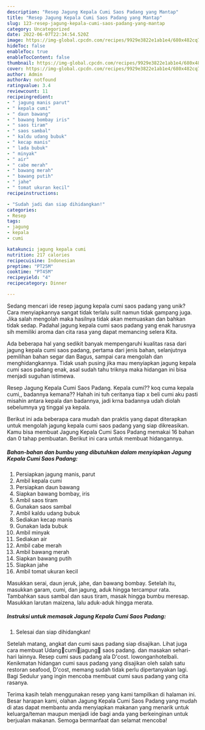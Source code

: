 ```yaml
---
description: "Resep Jagung Kepala Cumi Saos Padang yang Mantap"
title: "Resep Jagung Kepala Cumi Saos Padang yang Mantap"
slug: 123-resep-jagung-kepala-cumi-saos-padang-yang-mantap
category: Uncategorized
date: 2022-06-07T22:34:54.520Z
image: https://img-global.cpcdn.com/recipes/9929e3822e1ab1e4/680x482cq70/jagung-kepala-cumi-saos-padang-foto-resep-utama.jpg
hideToc: false
enableToc: true
enableTocContent: false
thumbnail: https://img-global.cpcdn.com/recipes/9929e3822e1ab1e4/680x482cq70/jagung-kepala-cumi-saos-padang-foto-resep-utama.jpg
cover: https://img-global.cpcdn.com/recipes/9929e3822e1ab1e4/680x482cq70/jagung-kepala-cumi-saos-padang-foto-resep-utama.jpg
author: Admin
authorAv: notfound
ratingvalue: 3.4
reviewcount: 11
recipeingredient:
- " jagung manis parut"
- " kepala cumi"
- " daun bawang"
- " bawang bombay iris"
- " saos tiram"
- " saos sambal"
- " kaldu udang bubuk"
- " kecap manis"
- " lada bubuk"
- " minyak"
- " air"
- " cabe merah"
- " bawang merah"
- " bawang putih"
- " jahe"
- " tomat ukuran kecil"
recipeinstructions:

- "Sudah jadi dan siap dihidangkan!"
categories:
- Resep
tags:
- jagung
- kepala
- cumi

katakunci: jagung kepala cumi 
nutrition: 217 calories
recipecuisine: Indonesian
preptime: "PT25M"
cooktime: "PT45M"
recipeyield: "4"
recipecategory: Dinner

---
```





Sedang mencari ide resep jagung kepala cumi saos padang yang unik? Cara menyiapkannya sangat tidak terlalu sulit namun tidak gampang juga. Jika salah mengolah maka hasilnya tidak akan memuaskan dan bahkan tidak sedap. Padahal jagung kepala cumi saos padang yang enak harusnya sih memiliki aroma dan cita rasa yang dapat memancing selera Kita.





Ada beberapa hal yang sedikit banyak mempengaruhi kualitas rasa dari jagung kepala cumi saos padang, pertama dari jenis bahan, selanjutnya pemilihan bahan segar dan Bagus, sampai cara mengolah dan menghidangkannya. Tidak usah pusing jika mau menyiapkan jagung kepala cumi saos padang enak,      asal sudah tahu triknya maka hidangan ini bisa menjadi suguhan istimewa.














Resep Jagung Kepala Cumi Saos Padang. Kepala cumi?? koq cuma kepala cumi,, badannya kemana?? Hahah ini tuh ceritanya tiap x beli cumi aku pasti misahin antara kepala dan badannya, jadi krna badannya udah diolah sebelumnya yg tinggal ya kepala.






Berikut ini ada beberapa cara mudah dan praktis yang dapat diterapkan untuk mengolah jagung kepala cumi saos padang yang siap dikreasikan. Kamu bisa membuat Jagung Kepala Cumi Saos Padang memakai 16 bahan dan 0 tahap pembuatan. Berikut ini cara untuk membuat hidangannya.

<!--inarticleads1-->

##### Bahan-bahan dan bumbu yang dibutuhkan dalam menyiapkan Jagung Kepala Cumi Saos Padang:

1. Persiapkan  jagung manis, parut
1. Ambil  kepala cumi
1. Persiapkan  daun bawang
1. Siapkan  bawang bombay, iris
1. Ambil  saos tiram
1. Gunakan  saos sambal
1. Ambil  kaldu udang bubuk
1. Sediakan  kecap manis
1. Gunakan  lada bubuk
1. Ambil  minyak
1. Sediakan  air
1. Ambil  cabe merah
1. Ambil  bawang merah
1. Siapkan  bawang putih
1. Siapkan  jahe
1. Ambil  tomat ukuran kecil


Masukkan serai, daun jeruk, jahe, dan bawang bombay. Setelah itu, masukkan garam, cumi, dan jagung, aduk hingga tercampur rata. Tambahkan saus sambal dan saus tiram, masak hingga bumbu meresap. Masukkan larutan maizena, lalu aduk-aduk hingga merata. 

<!--inarticleads2-->

##### Instruksi untuk memasak Jagung Kepala Cumi Saos Padang:


1. Selesai dan siap dihidangkan!

Setelah matang, angkat dan cumi saus padang siap disajikan. Lihat juga cara membuat Udang🦐cumi🦑jagung🌽 saos padang. dan masakan sehari-hari lainnya. Resep cumi saus padang ala D&#39;cost. lowonganhotelbali. Kenikmatan hidangan cumi saus padang yang disajikan oleh salah satu restoran seafood, D&#39;cost, memang sudah tidak perlu dipertanyakan lagi. Bagi Sedulur yang ingin mencoba membuat cumi saus padang yang cita rasanya. 

Terima kasih telah menggunakan resep yang kami tampilkan di halaman ini. Besar harapan kami, olahan Jagung Kepala Cumi Saos Padang yang mudah di atas dapat membantu anda menyiapkan makanan yang menarik untuk keluarga/teman maupun menjadi ide bagi anda yang berkeinginan untuk berjualan makanan. Semoga bermanfaat dan selamat mencoba!
